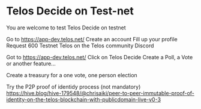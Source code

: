 # Telos Decide on Test-net

You are welcome to test Telos Decide on testnet

Go to https://app-dev.telos.net/
Create an account
Fill up your profile
Request 600 Testnet Telos on the Telos community Discord
 
 Got to https://app-dev.telos.net/
 Click on Telos Decide
 Create a Poll, a Vote or another feature...
 
 Create a treasury for a one vote, one person election
 
 Try the P2P proof of identidy process (not mandatory)
 https://hive.blog/hive-179548/@chrisaiki/peer-to-peer-immutable-proof-of-identity-on-the-telos-blockchain-with-publicdomain-live-v0-3
 
 
